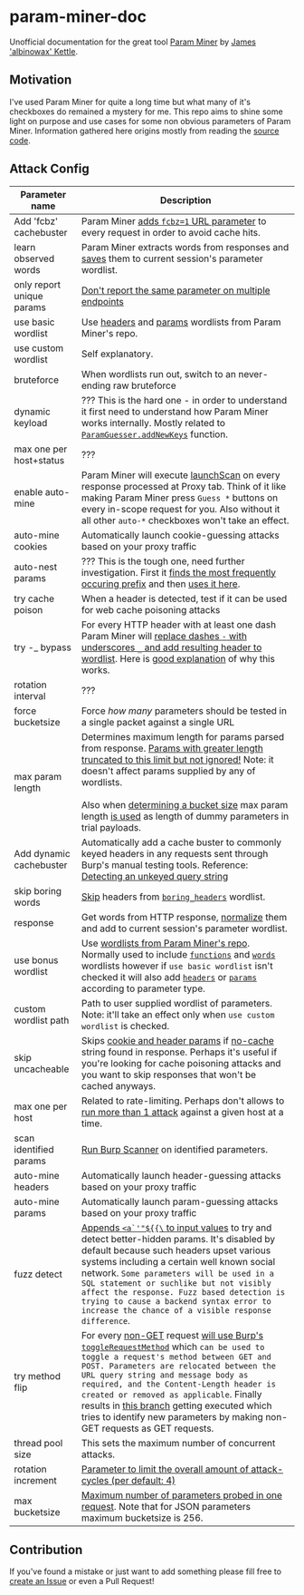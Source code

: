 # param-miner-doc

Unofficial documentation for the great tool [Param Miner](https://github.com/PortSwigger/param-miner) by [James 'albinowax' Kettle](https://github.com/albinowax).

## Motivation

I've used Param Miner for quite a long time but what many of it's checkboxes do remained a mystery for me. This repo aims to shine some light on purpose and use cases for some non obvious parameters of Param Miner. Information gathered here origins mostly from reading the [source code](https://github.com/PortSwigger/param-miner).

## Attack Config

| Parameter name | Description |
| - | - |
| Add 'fcbz' cachebuster | Param Miner [adds `fcbz=1` URL parameter](https://github.com/PortSwigger/param-miner/blob/26db2f47b2e7852b977e776ebe13c1b887474b32/src/burp/ParamGrabber.java#L88) to every request in order to avoid cache hits. |
| learn observed words | Param Miner extracts words from responses and [saves](https://github.com/PortSwigger/param-miner/blob/26db2f47b2e7852b977e776ebe13c1b887474b32/src/burp/GrabScan.java#L21) them to current session's parameter wordlist. |
| only report unique params | [Don't report the same parameter on multiple endpoints](https://github.com/PortSwigger/param-miner/blob/26db2f47b2e7852b977e776ebe13c1b887474b32/src/burp/ParamAttack.java#L256) |
| use basic wordlist | Use [headers](https://github.com/PortSwigger/param-miner/blob/master/resources/headers) and [params](https://github.com/PortSwigger/param-miner/blob/master/resources/params) wordlists from Param Miner's repo. |
| use custom wordlist | Self explanatory. |
| bruteforce | When wordlists run out, switch to an never-ending raw bruteforce |
| dynamic keyload | ??? This is the hard one - in order to understand it first need to understand how Param Miner works internally. Mostly related to [`ParamGuesser.addNewKeys`](https://github.com/PortSwigger/param-miner/blob/26db2f47b2e7852b977e776ebe13c1b887474b32/src/burp/ParamGuesser.java#L517) function. |
| max one per host+status | ??? |
| enable auto-mine | Param Miner will execute [launchScan](https://github.com/PortSwigger/param-miner/blob/26db2f47b2e7852b977e776ebe13c1b887474b32/src/burp/ParamGrabber.java#L98) on every response processed at Proxy tab. Think of it like making Param Miner press `Guess *` buttons on every in-scope request for you. Also without it all other `auto-*` checkboxes won't take an effect. |
| auto-mine cookies | Automatically launch cookie-guessing attacks based on your proxy traffic |
| auto-nest params | ??? This is the tough one, need further investigation. First it [finds the most frequently occuring prefix](https://github.com/PortSwigger/param-miner/blob/26db2f47b2e7852b977e776ebe13c1b887474b32/src/burp/BurpExtender.java#L316) and then [uses it here](https://github.com/PortSwigger/param-miner/blob/26db2f47b2e7852b977e776ebe13c1b887474b32/src/burp/BurpExtender.java#L355). |
| try cache poison | When a header is detected, test if it can be used for web cache poisoning attacks |
| try -_ bypass | For every HTTP header with at least one dash Param Miner will [replace dashes `-` with underscores `_` and add resulting header to wordlist](https://github.com/PortSwigger/param-miner/blob/26db2f47b2e7852b977e776ebe13c1b887474b32/src/burp/ParamHolder.java#L37). Here is [good explanation](https://telekomsecurity.github.io/2020/05/smuggling-http-headers-through-reverse-proxies.html) of why this works. |
| rotation interval | ??? |
| force bucketsize | Force *how many* parameters should be tested in a single packet against a single URL |
| max param length | Determines maximum length for params parsed from response. [Params with greater length truncated to this limit but not ignored!](https://github.com/PortSwigger/param-miner/blob/26db2f47b2e7852b977e776ebe13c1b887474b32/src/burp/ParamAttack.java#L398) Note: it doesn't affect params supplied by any of wordlists.</br></br>Also when [determining a bucket size](https://github.com/PortSwigger/param-miner/blob/26db2f47b2e7852b977e776ebe13c1b887474b32/src/burp/ParamAttack.java#L147) max param length [is used](https://github.com/PortSwigger/param-miner/blob/26db2f47b2e7852b977e776ebe13c1b887474b32/src/burp/ParamAttack.java#L211) as length of dummy parameters in trial payloads. |
| Add dynamic cachebuster | Automatically add a cache buster to commonly keyed headers in any requests sent through Burp's manual testing tools. Reference: [Detecting an unkeyed query string](https://portswigger.net/web-security/web-cache-poisoning/exploiting-implementation-flaws#unkeyed-query-string) |
| skip boring words | [Skip](https://github.com/PortSwigger/param-miner/blob/26db2f47b2e7852b977e776ebe13c1b887474b32/src/burp/ParamAttack.java#L249) headers from [`boring_headers`](https://github.com/PortSwigger/param-miner/blob/master/resources/boring_headers) wordlist. |
| response | Get words from HTTP response, [normalize](https://github.com/PortSwigger/param-miner/blob/26db2f47b2e7852b977e776ebe13c1b887474b32/src/burp/ParamAttack.java#L391) them and add to current session's parameter wordlist. |
| use bonus wordlist | Use [wordlists from Param Miner's repo](https://github.com/PortSwigger/param-miner/tree/master/resources). Normally used to include [`functions`](https://github.com/PortSwigger/param-miner/blob/master/resources/functions) and [`words`](https://github.com/PortSwigger/param-miner/blob/master/resources/words) wordlists however if `use basic wordlist` isn't checked it will also add [`headers`](https://github.com/PortSwigger/param-miner/blob/master/resources/headers) or [`params`](https://github.com/PortSwigger/param-miner/blob/master/resources/params) according to parameter type. |
| custom wordlist path | Path to user supplied wordlist of parameters. Note: it'll take an effect only when `use custom wordlist` is checked. |
| skip uncacheable | Skips [cookie and header params](https://github.com/PortSwigger/param-miner/blob/26db2f47b2e7852b977e776ebe13c1b887474b32/src/burp/TriggerParamGuesser.java#L66) if [no-cache](https://github.com/PortSwigger/param-miner/blob/26db2f47b2e7852b977e776ebe13c1b887474b32/src/burp/TriggerParamGuesser.java#L83) string found in response. Perhaps it's useful if you're looking for cache poisoning attacks and you want to skip responses that won't be cached anyways. |
| max one per host | Related to rate-limiting. Perhaps don't allows to [run more than 1 attack](https://github.com/PortSwigger/param-miner/blob/26db2f47b2e7852b977e776ebe13c1b887474b32/src/burp/TriggerParamGuesser.java#L108) against a given host at a time. |
| scan identified params | [Run Burp Scanner](https://github.com/PortSwigger/param-miner/blob/26db2f47b2e7852b977e776ebe13c1b887474b32/src/burp/ParamGuesser.java#L536) on identified parameters. |
| auto-mine headers | Automatically launch header-guessing attacks based on your proxy traffic |
| auto-mine params | Automatically launch param-guessing attacks based on your proxy traffic |
| fuzz detect | [Appends ```<a`'"${{\``` to input values](https://mobile.twitter.com/albinowax/status/1049295759915606016) to try and detect better-hidden params. It's disabled by default because such headers upset various systems including a certain well known social network. `Some parameters will be used in a SQL statement or suchlike but not visibly affect the response. Fuzz based detection is trying to cause a backend syntax error to increase the chance of a visible response difference`. |
| try method flip | For every [non-GET](https://github.com/PortSwigger/param-miner/blob/26db2f47b2e7852b977e776ebe13c1b887474b32/src/burp/ParamAttack.java#L163) request [will use Burp's `toggleRequestMethod`](https://github.com/PortSwigger/param-miner/blob/26db2f47b2e7852b977e776ebe13c1b887474b32/src/burp/ParamAttack.java#L166) which `can be used to toggle a request's method between GET and POST. Parameters are relocated between the URL query string and message body as required, and the Content-Length header is created or removed as applicable`. Finally results in [this branch](https://github.com/PortSwigger/param-miner/blob/26db2f47b2e7852b977e776ebe13c1b887474b32/src/burp/ParamGuesser.java#L276) getting executed which tries to identify new parameters by making non-GET requests as GET requests. |
| thread pool size | This sets the maximum number of concurrent attacks. |
| rotation increment | [Parameter to limit the overall amount of attack-cycles (per default: 4)](https://github.com/PortSwigger/param-miner/blob/322d9388192e94035eb3ccde9b4b98c7f3e81335/src/burp/ParamGuesser.java) |
| max bucketsize | [Maximum number of parameters probed in one request](https://github.com/PortSwigger/param-miner/blob/26db2f47b2e7852b977e776ebe13c1b887474b32/src/burp/ParamAttack.java#L226). Note that for JSON parameters maximum bucketsize is 256. |

## Contribution

If you've found a mistake or just want to add something please fill free to [create an Issue](https://github.com/nikitastupin/param-miner-doc/issues/new) or even a Pull Request!
